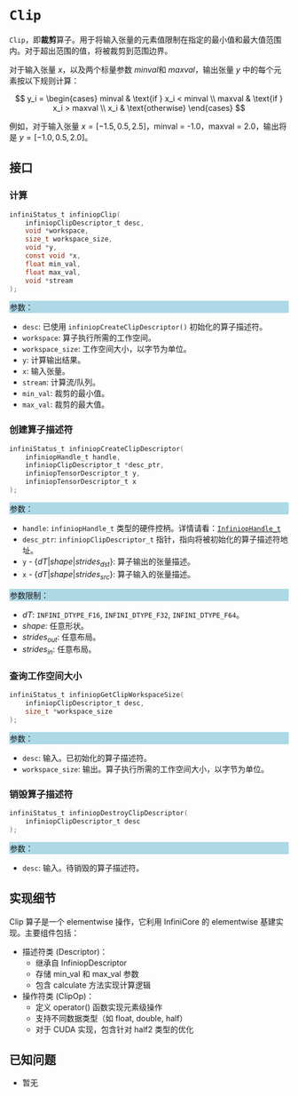 # `Clip`

`Clip`，即**裁剪**算子。用于将输入张量的元素值限制在指定的最小值和最大值范围内。对于超出范围的值，将被裁剪到范围边界。

对于输入张量 $x$，以及两个标量参数 $minval$和 $maxval$，输出张量 $y$ 中的每个元素按以下规则计算：

$$
y_i = \begin{cases}
minval & \text{if } x_i < minval \\
maxval & \text{if } x_i > maxval \\
x_i & \text{otherwise}
\end{cases}
$$

例如，对于输入张量 $x = [-1.5, 0.5, 2.5]$，minval = -1.0，maxval = 2.0，输出将是 $y = [-1.0, 0.5, 2.0]$。

## 接口

### 计算

```c
infiniStatus_t infiniopClip(
    infiniopClipDescriptor_t desc,
    void *workspace,
    size_t workspace_size,
    void *y,
    const void *x,
    float min_val,                      
    float max_val, 
    void *stream
);
```

<div style="background-color: lightblue; padding: 1px;"> 参数： </div>

- `desc`:
  已使用 `infiniopCreateClipDescriptor()` 初始化的算子描述符。
- `workspace`:
  算子执行所需的工作空间。
- `workspace_size`:
  工作空间大小，以字节为单位。
- `y`:
  计算输出结果。
- `x`:
  输入张量。
- `stream`:
  计算流/队列。
- `min_val`:
  裁剪的最小值。
- `max_val`:
  裁剪的最大值。


### 创建算子描述符

```c
infiniStatus_t infiniopCreateClipDescriptor(
    infiniopHandle_t handle,
    infiniopClipDescriptor_t *desc_ptr,
    infiniopTensorDescriptor_t y,
    infiniopTensorDescriptor_t x
);
```

<div style="background-color: lightblue; padding: 1px;"> 参数：</div>

- `handle`:
  `infiniopHandle_t` 类型的硬件控柄。详情请看：[`InfiniopHandle_t`]
- `desc_ptr`:
  `infiniopClipDescriptor_t` 指针，指向将被初始化的算子描述符地址。
- `y` - $\{ dT | shape | strides_{dst} \}$:
  算子输出的张量描述。
- `x` - $\{ dT | shape | strides_{src} \}$:
  算子输入的张量描述。


<div style="background-color: lightblue; padding: 1px;"> 参数限制：</div>

- $dT$: `INFINI_DTYPE_F16`, `INFINI_DTYPE_F32`, `INFINI_DTYPE_F64`。
- $shape$: 任意形状。
- $strides_{out}$: 任意布局。
- $strides_{in}$: 任意布局。



### 查询工作空间大小

```c
infiniStatus_t infiniopGetClipWorkspaceSize(
    infiniopClipDescriptor_t desc,
    size_t *workspace_size
);
```

<div style="background-color: lightblue; padding: 1px;"> 参数： </div>

- `desc`:
  输入。已初始化的算子描述符。
- `workspace_size`:
  输出。算子执行所需的工作空间大小，以字节为单位。

### 销毁算子描述符

```c
infiniStatus_t infiniopDestroyClipDescriptor(
    infiniopClipDescriptor_t desc
);
```

<div style="background-color: lightblue; padding: 1px;"> 参数： </div>

- `desc`:
  输入。待销毁的算子描述符。

## 实现细节

Clip 算子是一个 elementwise 操作，它利用 InfiniCore 的 elementwise 基建实现。主要组件包括：

- 描述符类 (Descriptor)：
  - 继承自 InfiniopDescriptor
  - 存储 min_val 和 max_val 参数
  - 包含 calculate 方法实现计算逻辑
- 操作符类 (ClipOp)：
  - 定义 operator() 函数实现元素级操作
  - 支持不同数据类型（如 float, double, half）
  - 对于 CUDA 实现，包含针对 half2 类型的优化

## 已知问题

- 暂无
<!-- 链接 -->
[`InfiniopHandle_t`]: /infiniop/handle/README.md
[`INFINI_STATUS_SUCCESS`]: /common/status/README.md#INFINI_STATUS_SUCCESS
[`INFINI_STATUS_BAD_PARAM`]: /common/status/README.md#INFINI_STATUS_BAD_PARAM
[`INFINI_STATUS_BAD_TENSOR_SHAPE`]: /common/status/README.md#INFINI_STATUS_BAD_TENSOR_SHAPE
[`INFINI_STATUS_BAD_TENSOR_DTYPE`]: /common/status/README.md#INFINI_STATUS_BAD_TENSOR_DTYPE
[`INFINI_STATUS_BAD_TENSOR_STRIDES`]: /common/status/README.md#INFINI_STATUS_BAD_TENSOR_STRIDES
[`INFINI_STATUS_DEVICE_TYPE_NOT_SUPPORTED`]: /common/status/README.md#INFINI_STATUS_DEVICE_TYPE_NOT_SUPPORTED
[`INFINI_STATUS_INTERNAL_ERROR`]: /common/status/README.md#INFINI_STATUS_INTERNAL_ERROR